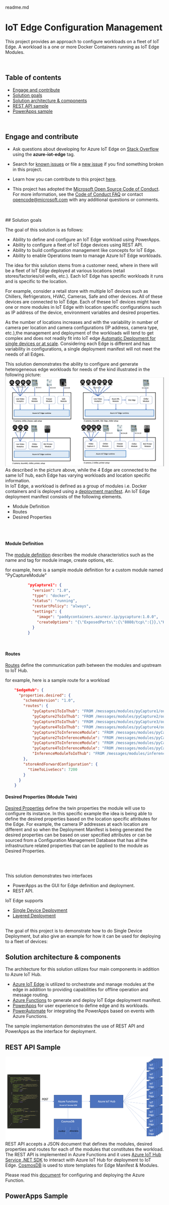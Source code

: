 readme.md
# IoT Edge Configuration Management


This project provides an approach to configure workloads on a fleet of IoT Edge. A workload is a one or more Docker Containers running as IoT Edge Modules.

<br>

## Table of contents
* [Engage and contribute](#engage-and-contribute)
* [Solution goals](#solution-goals)
* [Solution architecture & components](#solution-architecture-&-components)
* [REST API sample](#rest-api-sample)
* [PowerApps sample](#powerapps-sample)

<br>

## Engage and contribute
* Ask questions about developing for Azure IoT Edge on [Stack Overflow](https://stackoverflow.com/questions/tagged/azure-iot-edge) using the **azure-iot-edge** tag.

* Search for [known issues](https://github.com/AzureIoTGBB/iot-edge-configuration-manager/issues) or file a [new issue](https://github.com/AzureIoTGBB/iot-edge-configuration-manager/issues/new) if you find something broken in this project.

* Learn how you can contribute to this project [here](./documentation/contributing.md).

* This project has adopted the [Microsoft Open Source Code of Conduct](https://opensource.microsoft.com/codeofconduct/).
For more information, see the [Code of Conduct FAQ](https://opensource.microsoft.com/codeofconduct/faq/) or contact [opencode@microsoft.com](mailto:opencode@microsoft.com) with any additional questions or comments.

<br>
<br>
## Solution goals

The goal of this solution is as follows:
* Ability to define and configure an IoT Edge workload using PowerApps.
* Ability to configure a fleet of IoT Edge devices using REST API.
* Ability to build configuration management like concepts for IoT Edge.
* Ability to enable Operations team to manage Azure IoT Edge workloads.

The idea for this solution stems from a customer need, where in there will be a fleet of IoT Edge deployed at various locations (retail stores/factories/oil wells, etc.). Each IoT Edge has specific workloads it runs and is specific to the location.

For example, consider a retail store with multiple IoT devices such as Chillers, Refrigerators, HVAC, Cameras, Safe and other devices. All of these devices are connected to IoT Edge. Each of thesee IoT devices might have one or more modules in IoT Edge with location specific configurations such as IP address of the device, environment variables and desired properties. 

As the number of locations increases and with the variability in number of camera per location and camera configurations (IP address, camera type, etc.),the management and deployment of the workloads will tend to get complex and does not readily fit into IoT edge [Automatic Deployment for single devices or at scale](https://docs.microsoft.com/en-us/azure/iot-edge/module-deployment-monitoring). Considering each Edge is different and has variability in configurations, a single deployment manifest will not meet the needs of all Edges. 

This solution demonstrates the ability to configure and generate heterogeneous edge workloads for needs of the kind illustrated in the following picture:![Multi Module Deployment](./media/multimodulesetup.png) 
As described in the picture above, while the 4 Edge are connected to the same IoT hub, each Edge has varying workloads and location specific information. 
<br>
In IoT Edge, a workload is defined as a group of modules i.e. Docker containers and is deployed using a [deployment manifest](https://docs.microsoft.com/en-us/azure/iot-edge/module-composition). An IoT Edge deployment manifest consists of the following elements.
* Module Definition
* Routes
* Desired Properties


<br>
<br>

#### Module Definition
The [module definition](https://docs.microsoft.com/en-us/azure/iot-edge/about-iot-edge#iot-edge-modules) describes the module characteristics such as the name and tag for module image, create options, etc. 

for example, here is a sample module definition for a custom module named "PyCaptureModule"
```json
          "pyCapture1": {
            "version": "1.0",
            "type": "docker",
            "status": "running",
            "restartPolicy": "always",
            "settings": {
              "image": "paddycontainers.azurecr.ip/pycapture:1.0.0",
              "createOptions": "{\"ExposedPorts\":{\"8080/tcp\":{}},\"HostConfig\":{\"PortBindings\":{\"8080/tcp\":[{\"HostPort\":\"8080\"}]}}}"
            }
          }
```
<br>

#### Routes

[Routes](https://docs.microsoft.com/en-us/azure/iot-edge/module-composition#declare-routes) define the communication path between the modules and upstream to IoT Hub.

for example, here is a sample route for a workload
```json
    "$edgeHub": {
      "properties.desired": {
        "schemaVersion": "1.0",
        "routes": {
            "pyCapture1ToIoThub": "FROM /messages/modules/pyCapture1/outputs/* INTO $upstream",
            "pyCapture2ToIoThub": "FROM /messages/modules/pyCapture2/outputs/* INTO $upstream",
            "pyCapture3ToIoThub": "FROM /messages/modules/pyCapture3/outputs/* INTO $upstream",
            "pyCapture4ToIoThub": "FROM /messages/modules/pyCapture4/outputs/* INTO $upstream",
            "pyCapture1ToInferenceModule": "FROM /messages/modules/pyCapture1/outputs/* INTO BrokeredEndpoint(\"/modules/inferencemodule/inputs/input1\")",
            "pyCapture2ToInferenceModule": "FROM /messages/modules/pyCapture2/outputs/* INTO BrokeredEndpoint(\"/modules/inferencemodule/inputs/input2\")",
            "pyCapture3ToInferenceModule": "FROM /messages/modules/pyCapture2/outputs/* INTO BrokeredEndpoint(\"/modules/inferencemodule/inputs/input3\")",
            "pyCapture4ToInferenceModule": "FROM /messages/modules/pyCapture2/outputs/* INTO BrokeredEndpoint(\"/modules/inferencemodule/inputs/input4\")",
            "InferenceModuleToIoThub": "FROM /messages/modules/inferencemodule/outputs/* INTO $upstream"
        },
        "storeAndForwardConfiguration": {
          "timeToLiveSecs": 7200
        }
      }
    }
```

#### Desired Properties (Module Twin)
[Desired Properties](https://docs.microsoft.com/en-us/azure/iot-edge/module-composition#define-or-update-desired-properties) define the twin properties the module will use to configure its instance. In this specific example the idea is being able to define the desired properties based on the location specific attributes for the Edge. For example, the camera IP addresses at each location are different and so when the Deployment Manifest is being generated the desired properties can be based on user specified attributes or can be sourced from a Configuration Management Database that has all the infrastructure related properties that can be applied to the module as Desired Properties.


<br>
<br>

This solution demonstrates two interfaces
* PowerApps as the GUI for Edge definition and deployment.
* REST API.


IoT Edge supports  
* [Single Device Deployment](https://docs.microsoft.com/en-us/azure/iot-edge/how-to-deploy-modules-portal?view=iotedge-2018-06)
* [Layered Deployment](https://docs.microsoft.com/en-us/azure/iot-edge/module-deployment-monitoring?view=iotedge-2018-06#layered-deployment)

<br>
The goal of this project is to demonstrate how to do Single Device Deployment, but also give an example for how it can be used for deploying to a fleet of devices:

<br>

## Solution architecture & components

The architecture for this solution utilizes four main components in addition to Azure IoT Hub.

* [Azure IoT Edge](https://docs.microsoft.com/en-us/azure/iot-edge/) is utilized to orchestrate and manage modules at the edge in addition to providing capabilities for offline operation and message routing.
* [Azure Functions](https://docs.microsoft.com/en-us/azure/azure-functions/functions-overview) to generate and deploy IoT Edge deployment manifest. 
* [PowerApps](https://docs.microsoft.com/en-us/powerapps/powerapps-overview) for user experience to define edge and its workloads.
* [PowerAutomate](https://docs.microsoft.com/en-us/power-automate/getting-started) for integrating the PowerApps based on events with Azure Functions.



The sample implementation demonstrates the use of REST API and PowerApps as the interface for deployment.

## REST API Sample
![REST API Deployment](./media/restapiflow.png) 
REST API accepts a JSON document that defines the modules, desired properties and routes for each of the modules that constitutes the workload. The REST API is implemented in Azure Functions and it uses [Azure IoT Hub Service .NET SDK](https://github.com/Azure/azure-iot-sdk-csharp) to interact with Azure IoT Hub for deployment to IoT Edge. [CosmosDB](https://docs.microsoft.com/en-us/azure/cosmos-db/introduction) is used to store templates for Edge Manifest & Modules.

Please read this [document](./documentation/restapi/restapi-overview.md) for configuring and deploying the Azure Function.


## PowerApps Sample

